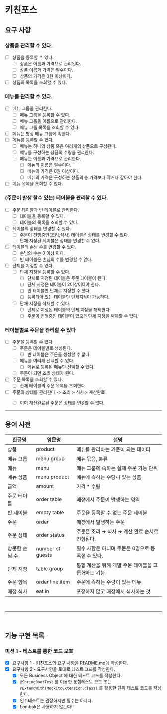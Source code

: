 # 키친포스

## 요구 사항

### 상품을 관리할 수 있다.
- [ ] 상품을 등록할 수 있다.
    - [ ] 상품은 이름과 가격으로 관리된다.
    - [ ] 상품 이름과 가격은 필수이다.
    - [ ] 상품의 가격은 0원 이상이다.
- [ ] 상품의 목록을 조회할 수 있다.    

### 메뉴를 관리할 수 있다.
- [ ] 메뉴 그룹을 관리한다.
    - [ ] 메뉴 그룹을 등록할 수 있다.
    - [ ] 메뉴 그룹을 이름으로 관리한다.
    - [ ] 메뉴 그룹 목록을 조회할 수 있다.
- [ ] 메뉴는 항상 메뉴 그룹에 속한다.    
- [ ] 메뉴를 등록할 수 있다.  
    - [ ] 메뉴는 하나의 상품 혹은 여러개의 상품으로 구성된다.
    - [ ] 메뉴를 구성하는 상품의 수량을 관리한다.
    - [ ] 메뉴는 이름과 가격으로 관리한다.
        - [ ] 메뉴의 이름은 필수이다.
        - [ ] 메뉴의 가격은 0원 이상이다.
        - [ ] 메뉴의 가격은 구성하는 상품의 총 가격보다 작거나 같아야 한다.
- [ ] 메뉴 목록을 조회할 수 있다.

### (주문이 발생 할수 있는) 테이블을 관리할 수 있다.
- [ ] 주문 테이블과 빈 테이블로 관리한다.
    - [ ] 테이블을 등록할 수 있다.
    - [ ] 테이블의 목록을 조회할 수 있다.
- [ ] 테이블의 상태를 변경할 수 있다.
    - [ ] 주문이 진행중인(조리,식사) 테이블은 상태를 변경할 수 없다.
    - [ ] 단체 지정된 테이블은 상태를 변경할 수 없다.
- [ ] 테이블의 손님 수를 변경할 수 있다.
    - [ ] 손님의 수는 0 이상 이다.
    - [ ] 빈 테이블은 손님의 수를 변경할 수 없다.
- [ ] 단체를 지정할 수 있다.
    - [ ] 단체 지정을 등록할 수 있다.
        - [ ] 단체로 지정된 테이블은 주문 테이블이 된다.
        - [ ] 단체 지정은 테이블이 2이상이어야 한다.
        - [ ] 빈 테이블만 단체로 지정할 수 있다.
        - [ ] 등록되어 있는 테이블만 단체지정이 가능하다.
    - [ ] 단체 지정을 삭제할 수 있다.
        - [ ] 단체로 지정된 테이블의 단체 지정을 해제한다.
        - [ ] 주문이 진행중인 테이블이 있으면 단체 지정을 해제할 수 없다.    

### 테이블별로 주문을 관리할 수 있다
- [ ] 주문을 등록할 수 있다.
    - [ ] 주문은 테이블별로 생성된다.
      - [ ] 빈 테이블은 주문을 생성할 수 없다.
    - [ ] 메뉴를 여러개 선택할 수 있다. 
      - [ ] 메뉴로 등록된 메뉴만 선택할 수 있다.
    - [ ] 주문이 되면 조리 상태가 된다.
- [ ] 주문 목록을 조회할 수 있다.
  - [ ] 전체 테이블의 주문 목록을 조회한다.
- [ ] 주문의 상태를 관리한다 -> 조리 > 식사 > 계산완료
    - [ ] 이미 계산완료된 주문은 상태를 변경할 수 없다.
    

---
## 용어 사전

| 한글명 | 영문명 | 설명 |
| --- | --- | --- |
| 상품 | product | 메뉴를 관리하는 기준이 되는 데이터 |
| 메뉴 그룹 | menu group | 메뉴 묶음, 분류 |
| 메뉴 | menu | 메뉴 그룹에 속하는 실제 주문 가능 단위 |
| 메뉴 상품 | menu product | 메뉴에 속하는 수량이 있는 상품 |
| 금액 | amount | 가격 * 수량 |
| 주문 테이블 | order table | 매장에서 주문이 발생하는 영역 |
| 빈 테이블 | empty table | 주문을 등록할 수 없는 주문 테이블 |
| 주문 | order | 매장에서 발생하는 주문 |
| 주문 상태 | order status | 주문은 조리 ➜ 식사 ➜ 계산 완료 순서로 진행된다. |
| 방문한 손님 수 | number of guests | 필수 사항은 아니며 주문은 0명으로 등록할 수 있다. |
| 단체 지정 | table group | 통합 계산을 위해 개별 주문 테이블을 그룹화하는 기능 |
| 주문 항목 | order line item | 주문에 속하는 수량이 있는 메뉴 |
| 매장 식사 | eat in | 포장하지 않고 매장에서 식사하는 것 |

<br>

---

<br>

## 기능 구현 목록
### 미션 1 - 테스트를 통한 코드 보호
- [x] 요구사항 1 - 키친포스의 요구 사항을 README.md에 작성한다.
- [x] 요구사항 2 - 요구사항을 토대로 테스트 코드를 작성한다.
    - [x] 모든 Business Object 에 대한 테스트 코드를 작성한다.
    - [x] `@SpringBootTest` 를 이용한 통합테스트 코드 또는 `@ExtendWith(MockitoExtension.class)` 를 활용한 단위 테스트 코드를 작성한다.
    - [x] 인수테스트는 권장하지만 필수는 아니다.
    - [x] Lombok은 사용하지 않는다!!

